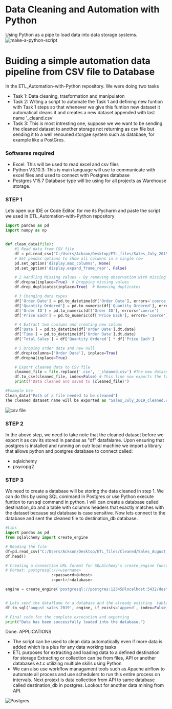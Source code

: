# Data Cleaning and Automation with Python
Using Python as a pipe to load data into data storage systems.
![make-a-python-script](https://github.com/Ackson507/ETL_Data_Pipeline_with_Python/assets/84422970/a2a5add2-a0b0-4aeb-a737-fdb8b2a8c360)


# Buiding a simple automation data pipeline from CSV file to Database
In the ETL_Automation-with-Python repository. We were doing two tasks
- Task 1: Data cleaning, trasformation and manipulaton
- Task 2: Wrting a script to automate the Task 1 and defining new funtion with Task 1 steps so that whenever we give this funtion new dataset it automatical cleans it and creates a new dataset appended with last name '_cleand.csv'
- Task 3: This is most intresting one, suppose we we want to be sending the cleaned dataset to another storage not returning as csv file but sending it to a well renouned storgae system such as database, for example like a PostGres.

### Softwares required
- Excel: This will be used to read excel and csv files
- Python V3.10.3: This is main language will use to communicate with excel files and used to connect with Postgres database
- Postgres V15.7 Database type will be using for all projects as Warehouse storage.
### STEP 1
Lets open our IDE or Code Editor, for me its Pycharm and paste the script we used in ETL_Automation-with-Python repository
```python
import pandas as pd
import numpy as np


def clean_data(file):
    #1 Read data from CSV file
    df = pd.read_csv("C:/Users/Ackson/Desktop/ETL_files/Sales_July_2019.csv")
    # Set pandas options to show all columns in a single row
    pd.set_option('display.max_columns', None)
    pd.set_option('display.expand_frame_repr', False)

    # 2 Handling Missing Values - By removing observation with missing values
    df.dropna(inplace=True)  # Dropping missing values
    df.drop_duplicates(inplace=True)  # Removing duplicates

    # 3 Changing data types
    df['Order Date'] = pd.to_datetime(df['Order Date'], errors='coerce')
    df['Quantity Ordered'] = pd.to_numeric(df['Quantity Ordered'], errors='coerce')
    df['Order ID'] = pd.to_numeric(df['Order ID'], errors='coerce')
    df['Price Each'] = pd.to_numeric(df['Price Each'], errors='coerce')

    # 4 Extract two coulums and creating new colums
    df['Date'] = pd.to_datetime(df['Order Date'].dt.date)
    df['Time'] = pd.to_datetime(df['Order Date'].dt.date)
    df['Total Sales'] = df['Quantity Ordered'] * df['Price Each']

    # 5 Droping order date and new null
    df.drop(columns=['Order Date'], inplace=True)
    df.dropna(inplace=True)

    # Export cleaned data to CSV file 
    cleaned_file = file.replace('.csv', '_cleaned.csv') #The new dataset will be exported appended with a last name "_cleaned.csv"
    df.to_csv(cleaned_file, index=False) # This line now exports the trasformed dataset to a new dataset csv
    print(f"Data cleaned and saved to {cleaned_file}")

#Example Use
Clean_data("Path of a file needed to be cleaned")
The cleaned dataset name will be exported as "Sales_July_2019_cleaned.csv"

```
![csv file](https://github.com/Ackson507/ETL_Data_Pipeline_with_Python/assets/84422970/4d1b849f-b384-457b-8233-87c91d6645f0)

### STEP 2
In the above step, we need to take note that the cleaned dataset before we export it as csv its stored in pandas as "df" datafalame. Upon ensuring that postgres is installed and running on outr local machine we import a library that allows python and postgres database to connect called:
- sqlalchemy
- psycopg2
### STEP 3
We need to create a database will be storing the data cleaned in step 1. We can do this by using SQL command in Postgres or use Python execute funtion to run sql command in python. I will can create a database called destination_db and a table with columns headers that exactly matches with the dataset because sql database is case sensitive. Now lets connect to the database and sent the cleaned file to destination_db database.
```python
#Libs
import pandas as pd
from sqlalchemy import create_engine

# Reading the file
df=pd.read_csv("C:/Users/Ackson/Desktop/ETL_files/Cleaned/Sales_August_2019_cleaned.csv")
df.head()

# Creating a connection URL format for SQLAlchemy's create_engine function
# Format: postgresql://<username>
                    :<password>@<host>
                    :<port>/<database>

engine = create_engine('postgresql://postgres:12345@localhost:5432/destination_db')


# Lets send the dataflame to a database and the already existing  table and append data
df.to_sql('august_sales_2019', engine, if_exists='append', index=False)

# Final code for the complete excecution and exporting
print("Data has been successfully loaded into the database.")

```
Done.
APPLICATIONS
- The script can be used to clean data automatically even if more data is added which is a plus for any data working tasks
- ETL purposes for extracting and loading data to a defined destination for storage Extracting or collection can be from files, API or another databases e.t.c utilizing multiple skills using Python
- We can also use workflow managament tools such as Apache airflow to automate all process and use schedulers to run this entire process on intervals. Next projext is data collection from API to same database called destination_db in postgres. Lookout for another data mining from API.

![Postgres](https://github.com/Ackson507/ETL_Data_Pipeline_with_Python/assets/84422970/ed5ef567-39ee-411a-a41d-a1f104970bba)








